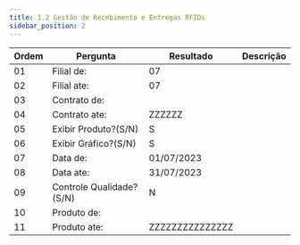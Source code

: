 ```yaml
---
title: 1.2 Gestão de Recebimento e Entregas RFIDs
sidebar_position: 2
---
```


Ordem | Pergunta | Resultado | Descrição
----- | -------- | --------- | ---------
01    |Filial de: |07 |
02    |Filial ate: |07 |
03    |Contrato de: | |
04    |Contrato ate: |ZZZZZZ |
05    |Exibir Produto?(S/N) |S |
06    |Exibir Gráfico?(S/N) | S|
07    |Data de: |01/07/2023 |
08    |Data ate: |31/07/2023 |
09    |Controle Qualidade?(S/N) |N |
10    |Produto de: | |
11    |Produto ate: |ZZZZZZZZZZZZZZZ |
